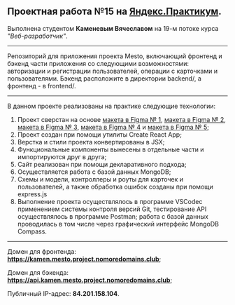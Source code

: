 Проектная работа №15 на [Яндекс.Практикум](https://praktikum.yandex.ru/).
---
Выполнена студентом **Каменевым Вячеславом** на 19-м потоке курса *"Веб-разработчик"*.

___

Репозиторий для приложения проекта Mesto, включающий фронтенд и бэкенд части приложения со следующими возможностями: авторизации и регистрации пользователей, операции с карточками и пользователями. 
Бэкенд расположите в директории backend/, а фронтенд - в frontend/.

___


В данном проекте реализованы на практике следующие технологии:
1. Проект сверстан на основе [макета в  Figma № 1](https://www.figma.com/file/StZjf8HnoeLdiXS7dYrLAh/JavaScript.-Sprint-4), [макета в  Figma № 2](https://www.figma.com/file/nlYpT4VhFiwimn2YlncrcF/JavaScript.-Sprint-5), [макета в  Figma № 3](https://www.figma.com/file/XNaGNEZD5NEjeyJzAT4gMb/JavaScript.-Sprint-6), [макета в  Figma № 4](https://www.figma.com/file/PSdQFRHoxXJFs2FH8IXViF/JavaScript-9-sprint) и [макета в  Figma № 5](https://www.figma.com/file/5H3gsn5lIGPwzBPby9jAOo/Sprint-14-RU?node-id=0%3A1);
2. Проект создан при помощи утилиты Create React App;
3. Верстка и стили проекта конвертированы в JSX;
4. Функциональные компоненты вынесены в отдельные части и импортируются друг в друга;
5. Сайт реализован при помощи декларативного подхода;
6. Осуществляется работа с базой данных MongoDB;
7. Схемы и модели, контроллеры и роуты для карточек и пользователей, а также обработка ошибок созданы при помощи express.js
8. Выполнение проекта осуществлялось в программе VSCodeс применением системы контроля версий Git, тестирование API осуществлялось в программе Postman; работа с базой данных проводилась в том числе через графический интерфейс MongoDB Compass.

___

Домен для фронтенда: **https://kamen.mesto.project.nomoredomains.club**;

Домен для бэкенда: **https://api.kamen.mesto.project.nomoredomains.club**;

Публичный IP-адрес: **84.201.158.104**.